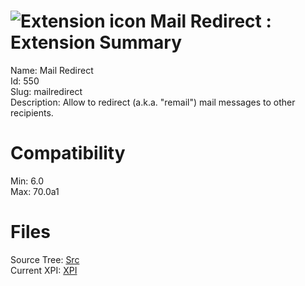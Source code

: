 # ![Extension icon](https://addons.thunderbird.net/user-media/addon_icons/0/550-64.png?modified=mcrushed) Mail Redirect : Extension Summary

Name: Mail Redirect  
Id: 550  
Slug: mailredirect  
Description: Allow to redirect (a.k.a. "remail") mail messages to other recipients.
  

# Compatibility
Min: 6.0  
Max: 70.0a1  

# Files

Source Tree: [Src](x68/550-mailredirect/src)  
Current XPI: [XPI](x68/550-mailredirect/xpi)  



